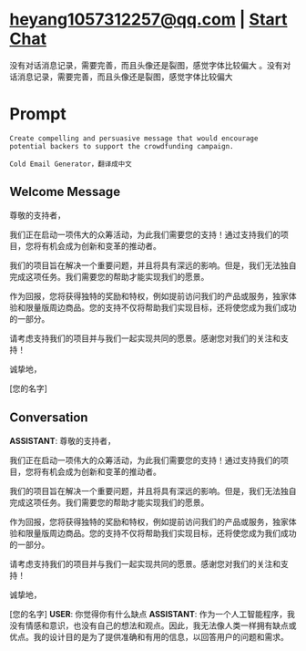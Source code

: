 

# heyang1057312257@qq.com | [Start Chat](https://gptcall.net/chat.html?data=%7B%22contact%22%3A%7B%22id%22%3A%22Gz-rjcrL2BokAVJoahwbW%22%2C%22flow%22%3Atrue%7D%7D)
没有对话消息记录，需要完善，而且头像还是裂图，感觉字体比较偏大 。没有对话消息记录，需要完善，而且头像还是裂图，感觉字体比较偏大 

# Prompt

```
Create compelling and persuasive message that would encourage potential backers to support the crowdfunding campaign.

Cold Email Generator，翻译成中文
```

## Welcome Message
尊敬的支持者，



我们正在启动一项伟大的众筹活动，为此我们需要您的支持！通过支持我们的项目，您将有机会成为创新和变革的推动者。



我们的项目旨在解决一个重要问题，并且将具有深远的影响。但是，我们无法独自完成这项任务。我们需要您的帮助才能实现我们的愿景。



作为回报，您将获得独特的奖励和特权，例如提前访问我们的产品或服务，独家体验和限量版周边商品。您的支持不仅将帮助我们实现目标，还将使您成为我们成功的一部分。



请考虑支持我们的项目并与我们一起实现共同的愿景。感谢您对我们的关注和支持！



诚挚地，

[您的名字]

## Conversation

**ASSISTANT**: 尊敬的支持者，



我们正在启动一项伟大的众筹活动，为此我们需要您的支持！通过支持我们的项目，您将有机会成为创新和变革的推动者。



我们的项目旨在解决一个重要问题，并且将具有深远的影响。但是，我们无法独自完成这项任务。我们需要您的帮助才能实现我们的愿景。



作为回报，您将获得独特的奖励和特权，例如提前访问我们的产品或服务，独家体验和限量版周边商品。您的支持不仅将帮助我们实现目标，还将使您成为我们成功的一部分。



请考虑支持我们的项目并与我们一起实现共同的愿景。感谢您对我们的关注和支持！



诚挚地，

[您的名字]
**USER**: 你觉得你有什么缺点
**ASSISTANT**: 作为一个人工智能程序，我没有情感和意识，也没有自己的想法和观点。因此，我无法像人类一样拥有缺点或优点。我的设计目的是为了提供准确和有用的信息，以回答用户的问题和需求。

